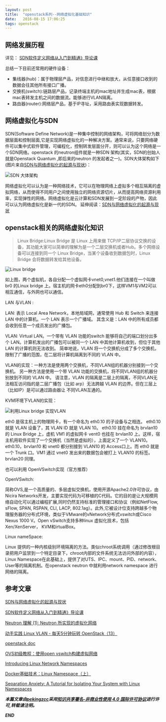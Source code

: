```yaml
---
layout: post
title:  "openstack系列--网络虚拟化基础知识"
date:   2016-08-15 17:06:25
tags: openstack
---
```




<a name="A"></a>

## 网络发展历程 

详见： 
[SDN软件定义网络从入门到精通》导论课](http://mp.weixin.qq.com/s?__biz=MjM5MTM3MzIzMg==&mid=209513316&idx=1&sn=e5dbd9a2ccccb88d0ee5c4d5790699c1#rd)

总结一下目前还常用的硬件设备：

 - 集线器(hub)：属于物理层产品，对信息进行中继和放大，从任意接口收到的数据会往其他所有接口广播。
 - 交换机(switch):链路层产品，记录终端主机的mac地址并生成mac表，根据mac表转发主机之间的数据流。能够进行VLAN隔离。
 - 路由器(router):网络层产品，基于IP寻址，采用路由表实现数据转发。


<a name="B"></a>

## 网络虚拟化与SDN

SDN(Software Define Network)是一种集中控制的网络架构，可将网络划分为数据层面和控制层面,它是实现网络虚拟化的一种解决方案。通常来说，只要网络硬件可以集中式软件管理，可编程化，控制转发层面分开，则可以认为这个网络是一个SDN网络。openstack 的neutron组件就是一种SDN 架构(其实，SDN的创始人就是Openstack Quantum
,即后来的neutron 的发起者之一)。SDN大体架构如下(图片来自[SDN与网络虚拟化的起源与现状](http://blog.sciencenet.cn/blog-1225851-974868.html))：

![SDN 大体架构](https://raw.githubusercontent.com/zhangchenchen/zhangchenchen.github.io/hexo/images/20160816-SDN.jpeg)

网络虚拟化可以认为是一种网络技术，它可以在物理网络上虚拟多个相互隔离的虚拟网络，从而使得不同用户之间使用独立的网络资源切片，从而提高网络资源利用率，实现弹性的网络。网络虚拟化是云计算和SDN发展到一定阶段的产物，因此可以认为网络虚拟化是新一代的SDN。
延伸阅读：[SDN与网络虚拟化的起源与现状](http://blog.sciencenet.cn/blog-1225851-974868.html)

<a name="C"></a>

## openstack相关的网络虚拟化知识

 > Linux Bridge:Linux Bridge 是 Linux 上用来做 TCP/IP二层协议交换的设备，其功能大家可以简单的理解为是一个二层交换机或者Hub。多个网络设备可以连接到同一个 Linux Bridge，当某个设备收到数据包时，Linux Bridge 会将数据转发给其他设备。

![Linux bridge](https://raw.githubusercontent.com/zhangchenchen/zhangchenchen.github.io/hexo/images/20160816-linux-bridge.png)

如上图，两个虚拟机，各自分配一个虚拟网卡vnet0,vnet1.他们连接在一个叫做br0 的Linux bridge 上。宿主机的网卡eth0分配到br0下，这样VM1与VM2可以相互通信，与外网也可以通信。



LAN 与VLAN :

LAN: 表示 Local Area Network，本地局域网，通常使用 Hub 和 Switch 来连接 LAN 中的计算机。一个 LAN 表示一个广播域。 其含义是：LAN 中的所有成员都会收到任意一个成员发出的广播包。 

VLAN: Virtual LAN。一个带有 VLAN 功能的switch 能够将自己的端口划分出多个 LAN。计算机发出的广播包可以被同一个 LAN 中其他计算机收到，但位于其他 LAN 的计算机则无法收到。 简单地说，VLAN 将一个交换机分成了多个交换机，限制了广播的范围，在二层将计算机隔离到不同的 VLAN 中。

VLAN的实现：一种方法是使用两个交换机，不同VLAN组的机器分别接到一个交换机。 另一种方法是使用一个带 VLAN 功能的交换机，将不同VLAN组的机器分别放到不同的 VLAN 中。 
请注意，VLAN 的隔离是二层上的隔离，不同VLAN无法相互访问指的是二层广播包（比如 arp）无法跨越 VLAN 的边界。但在三层上（比如IP）是可以通过路由器让 不同VLAN互通的。

KVM环境下VLAN的实现：

![利用Linux bridge 实现VLAN](https://raw.githubusercontent.com/zhangchenchen/zhangchenchen.github.io/hexo/images/20160816-KVM-VLAN.jpg)

eth0 是宿主机上的物理网卡，有一个命名为 eth0.10 的子设备与之相连。 eth0.10 就是 VLAN 设备了，其 VLAN ID 就是 VLAN 10。 eth0.10 挂在命名为 brvlan10 的 Linux Bridge 上，虚机 VM1 的虚拟网卡 vent0 也挂在 brvlan10 上。这样，宿主机用软件实现了一个交换机（当然是虚拟的），上面定义了一个 VLAN10。 eth0.10，brvlan10 和 vnet0 都分别接到 VLAN10 的 Access口上。而 eth0 就是一个 Trunk 口。VM1 通过 vnet0 发出来的数据包会被打上 VLAN10 的标签。brvlan20 同理。


也可以利用 OpenVSwitch实现（官方推荐）

OpenVSwitch:

简称OVS,是一个高质量的、多层虚拟交换机，使用开源Apache2.0许可协议，由Nicira Networks开发，主要实现代码为可移植的C代码。它的目的是让大规模网络自动化可以通过编程扩展,同时仍然支持标准的管理接口和协议（例如NetFlow, sFlow, SPAN, RSPAN, CLI, LACP, 802.1ag）。此外,它被设计位支持跨越多个物理服务器的分布式环境，类似于VMware的vNetwork分布式vswitch或Cisco Nexus 1000 V。Open vSwitch支持多种linux 虚拟化技术，包括Xen/XenServer， KVM和irtualBox。

Linux nameSpace:

Linux 提供的一种内核级别环境隔离的方法。类似chroot系统调用（通过修改根目录把用户监禁到一个特定目录下，chroot内部的文件系统无法访问外部的内容），Linux Namespace在此基础上，提供了对UTS、IPC、mount、PID、network、User等的隔离机制。在openstack neutron 中就利用network namespace 进行网络的隔离。 


## 参考文章

[SDN与网络虚拟化的起源与现状](http://blog.sciencenet.cn/blog-1225851-974868.html)

[SDN软件定义网络从入门到精通》导论课](http://mp.weixin.qq.com/s?__biz=MjM5MTM3MzIzMg==&mid=209513316&idx=1&sn=e5dbd9a2ccccb88d0ee5c4d5790699c1#rd)

[Neutron 理解 (1): Neutron 所实现的虚拟化网络](http://geek.csdn.net/news/detail/67824)

[动手实践 Linux VLAN - 每天5分钟玩转 OpenStack（13）](https://www.ibm.com/developerworks/community/blogs/132cfa78-44b0-4376-85d0-d3096cd30d3f/entry/%E5%8A%A8%E6%89%8B%E5%AE%9E%E8%B7%B5_Linux_VLAN_%E6%AF%8F%E5%A4%A95%E5%88%86%E9%92%9F%E7%8E%A9%E8%BD%AC_OpenStack_13?lang=en)

[openstack doc](http://docs.openstack.org/mitaka/networking-guide/intro-os-networking-overview.html)

[OVS初级教程：使用open vswitch构建虚拟网络](http://www.sdnap.com/sdnap-post/3520.html)

[Introducing Linux Network Namespaces](http://blog.scottlowe.org/2013/09/04/introducing-linux-network-namespaces/)

[Docker基础技术：Linux Namespace（上）](http://coolshell.cn/articles/17010.html)

[Separation Anxiety: A Tutorial for Isolating Your System with Linux Namespaces](https://www.toptal.com/linux/separation-anxiety-isolating-your-system-with-linux-namespaces)

***本篇文章由[pekingzcc](https://zhangchenchen.github.io/)采用[知识共享署名-非商业性使用 4.0 国际许可协议](https://creativecommons.org/licenses/by-nc-sa/4.0/)进行许可,转载请注明。***


 ***END***

